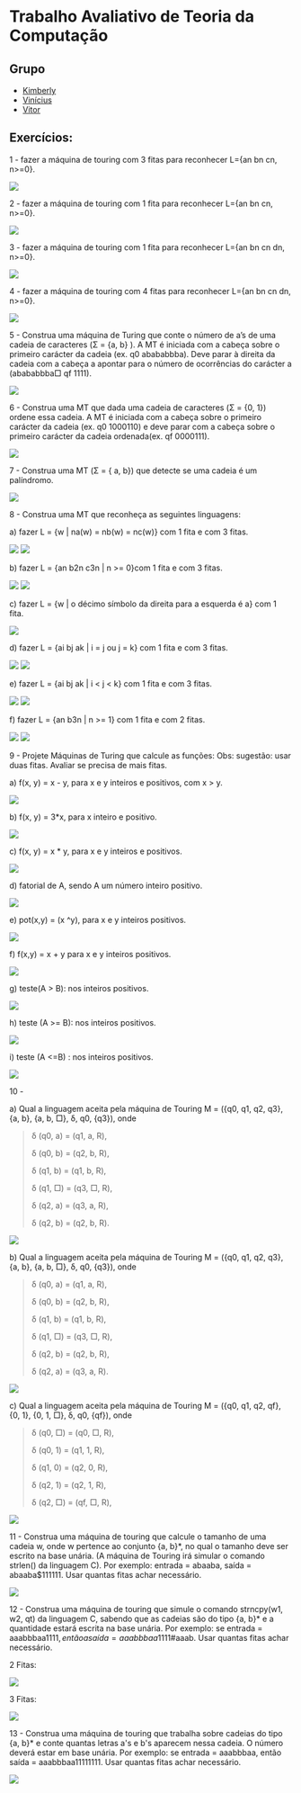 # Trabalho Avaliativo de Teoria da Computação

## Grupo

- [Kimberly](https://github.com/KimberlyScaldaC)
- [Vinícius]()
- [Vitor](https://github.com/OCVitin)

## Exercícios:

1 - fazer a máquina de touring com 3 fitas para reconhecer L={an bn cn, n>=0}.

<img src="/Imagens/Ativ1.png">

2 - fazer a máquina de touring com 1 fita para reconhecer L={an bn cn, n>=0}.

<img src="/Imagens/Ativ2.png">

3 - fazer a máquina de touring com 1 fita para reconhecer L={an bn cn dn, n>=0}.

<img src="/Imagens/Ativ3.png">

4 - fazer a máquina de touring com 4 fitas para reconhecer L={an bn cn dn, n>=0}.

<img src="/Imagens/Ativ4.png">

5 - Construa uma máquina de Turing que conte o número de a’s de uma cadeia de caracteres (Σ = {a, b} ). A MT é iniciada com a cabeça sobre o primeiro carácter da cadeia (ex. q0 abababbba). Deve parar à direita da cadeia com a cabeça a apontar para o número de ocorrências do carácter a (abababbba□ qf 1111).

<img src="/Imagens/Ativ5.png">

6 - Construa uma MT que dada uma cadeia de caracteres (Σ = {0, 1}) ordene essa cadeia. A MT é iniciada com a cabeça sobre o primeiro carácter da cadeia (ex. q0 1000110) e deve parar com a cabeça sobre o primeiro carácter da cadeia ordenada(ex. qf 0000111).

<img src="/Imagens/Ativ6.png">

7 - Construa uma MT (Σ = { a, b}) que detecte se uma cadeia é um palíndromo.

<img src="/Imagens/Ativ7.png">

8 - Construa uma MT que reconheça as seguintes linguagens:

a) fazer L = {w | na(w) = nb(w) = nc(w)} com 1 fita e com 3 fitas.

<img src="/Imagens/Ativ8a1fita.png">
<img src="/Imagens/Ativ8a3fitas.png">

b) fazer L = {an b2n c3n | n >= 0}com 1 fita e com 3 fitas.

<img src="/Imagens/Ativ8b1fita.png">
<img src="/Imagens/Ativ8b3fitas.png">

c) fazer L = {w | o décimo símbolo da direita para a esquerda é a} com 1 fita.

<img src="/Imagens/Ativ8c1fita.png">

d) fazer L = {ai bj ak | i = j ou j = k} com 1 fita e com 3 fitas.

<img src="/Imagens/Ativ8d1fita.png">
<img src="/Imagens/Ativ8d3fitas.png">

e) fazer L = {ai bj ak | i < j < k} com 1 fita e com 3 fitas.

<img src="/Imagens/Ativ8e1fita.png">
<img src="/Imagens/Ativ8e3fitas.png">

f) fazer L = {an b3n | n >= 1} com 1 fita e com 2 fitas.

<img src="/Imagens/Ativ8f1fita.png">
<img src="/Imagens/Ativ8f2fitas.png">

9 - Projete Máquinas de Turing que calcule as funções:
Obs: sugestão: usar duas fitas. Avaliar se precisa de mais fitas.

a) f(x, y) = x - y, para x e y inteiros e positivos, com x > y.

<img src="/Imagens/Ativ9a2fitas.png">


b) f(x, y) = 3*x, para x inteiro e positivo.

<img src="/Imagens/Ativ9b2fitas.png">

c) f(x, y) = x * y, para x e y inteiros e positivos.

<img src="/Imagens/Ativ9c2fitas.png">

d) fatorial de A, sendo A um número inteiro positivo.

<img src="/Imagens/Ativ9d2fitas.png">

e) pot(x,y) = (x ^y), para x e y inteiros positivos.

<img src="/Imagens/Ativ9e3fitas.png">

f) f(x,y) = x + y para x e y inteiros positivos.

<img src="/Imagens/Ativ9f2fitas.png">

g) teste(A > B): nos inteiros positivos.

<img src="/Imagens/Ativ9g2fitas.png">

h) teste (A >= B): nos inteiros positivos.

<img src="/Imagens/Ativ9h2fitas.png">

i) teste (A <=B) : nos inteiros positivos.

<img src="/Imagens/Ativ9i2fitas.png">

10 - 

a) Qual a linguagem aceita pela máquina de Touring M = ({q0, q1, q2, q3}, {a, b}, {a, b, □}, δ, q0, {q3}), onde
>
>δ (q0, a) = (q1, a, R),
>
>δ (q0, b) = (q2, b, R),
>
>δ (q1, b) = (q1, b, R),
>
>δ (q1, □) = (q3, □, R),
>
>δ (q2, a) = (q3, a, R),
>
>δ (q2, b) = (q2, b, R).
>
<img src="/Imagens/Ativ10a1fita.png">

b) Qual a linguagem aceita pela máquina de Touring M = ({q0, q1, q2, q3}, {a, b}, {a, b, □}, δ, q0, {q3}), onde
>
>δ (q0, a) = (q1, a, R),
>
>δ (q0, b) = (q2, b, R),
>
>δ (q1, b) = (q1, b, R),
>
>δ (q1, □) = (q3, □, R),
>
>δ (q2, b) = (q2, b, R),
>
>δ (q2, a) = (q3, a, R).
>
<img src="/Imagens/Ativ10b1fita.png">

c) Qual a linguagem aceita pela máquina de Touring M = ({q0, q1, q2, qf}, {0, 1}, {0, 1, □}, δ, q0, {qf}), onde
>
>δ (q0, □) = (q0, □, R),
>
>δ (q0, 1) = (q1, 1, R),
>
>δ (q1, 0) = (q2, 0, R),
>
>δ (q2, 1) = (q2, 1, R),
>
>δ (q2, □) = (qf, □, R),
>
<img src="/Imagens/Ativ10c1fita.png">

11 - Construa uma máquina de touring que calcule o tamanho de uma cadeia w, onde w pertence ao conjunto {a, b}*, no qual o tamanho deve ser escrito na base unária. (A máquina de Touring irá simular o comando strlen() da linguagem C). Por exemplo: entrada = abaaba, saída = abaaba$111111.
Usar quantas fitas achar necessário.

<img src="/Imagens/Ativ112fitas.png">

12 - Construa uma máquina de touring que simule o comando strncpy(w1, w2, qt) da linguagem C, sabendo que as cadeias são do tipo {a, b}* e a quantidade estará escrita na base unária. Por exemplo: se entrada = aaabbbaa$1111, então a saída = aaabbbaa$1111#aaab.
Usar quantas fitas achar necessário.

2 Fitas:

<img src="/Imagens/Ativ122fitas.png">

3 Fitas:

<img src="/Imagens/Ativ123fitas.png">

13 - Construa uma máquina de touring que trabalha sobre cadeias do tipo {a, b}* e conte quantas letras a's e b's aparecem nessa cadeia. O número deverá estar em base unária. Por exemplo: se entrada = aaabbbaa, então saída = aaabbbaa$11111$111.
Usar quantas fitas achar necessário.

<img src="/Imagens/Ativ132fitas.png">
